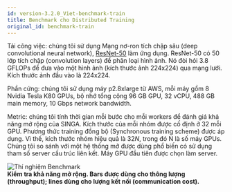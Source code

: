 ```yaml
---
id: version-3.2.0_Viet-benchmark-train
title: Benchmark cho Distributed Training
original_id: benchmark-train
---
```


<!--- Licensed to the Apache Software Foundation (ASF) under one or more contributor license agreements.  See the NOTICE file distributed with this work for additional information regarding copyright ownership.  The ASF licenses this file to you under the Apache License, Version 2.0 (the "License"); you may not use this file except in compliance with the License.  You may obtain a copy of the License at http://www.apache.org/licenses/LICENSE-2.0 Unless required by applicable law or agreed to in writing, software distributed under the License is distributed on an "AS IS" BASIS, WITHOUT WARRANTIES OR CONDITIONS OF ANY KIND, either express or implied.  See the License for the specific language governing permissions and limitations under the License.  -->

Tải công việc: chúng tôi sử dụng Mạng nơ-ron tích chập sâu (deep convolutional
neural network),
[ResNet-50](https://github.com/apache/singa/blob/master/examples/cnn/model/resnet.py)
làm ứng dụng. ResNet-50 có 50 lớp tích chập (convolution layers) để phân loại
hình ảnh. Nó đòi hỏi 3.8 GFLOPs để đưa vào một hình ảnh (kích thước ảnh 224x224)
qua mạng lưới. Kích thước ảnh đầu vào là 224x224.

Phần cứng: chúng tôi sử dụng máy p2.8xlarge từ AWS, mỗi máy gồm 8 Nvidia Tesla
K80 GPUs, bộ nhớ tổng cộng 96 GB GPU, 32 vCPU, 488 GB main memory, 10 Gbps
network bandwidth.

Metric: chúng tôi tính thời gian mỗi bước cho mỗi workers để đánh giá khả năng
mở rộng của SINGA. Kích thước của mỗi nhóm được cố định ở 32 mỗi GPU. Phương
thức training đồng bộ (Synchronous training scheme) được áp dụng. Vì thế, kích
thước nhóm hiệu quả là $32N$, trong đó N là số máy GPUs. Chúng tôi so sánh với
một hệ thống mở được dùng phổ biến có sử dụng tham số server cấu trúc liên kết.
Máy GPU đầu tiên được chọn làm server.

![Thí nghiệm Benchmark](assets/benchmark.png) <br/> **Kiểm tra khả năng mở rộng.
Bars được dùng cho thông lượng (throughput); lines dùng cho lượng kết nối
(communication cost).**
